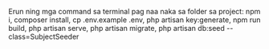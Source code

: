 Erun ning mga command sa terminal pag naa naka sa folder sa project:
npm i,
composer install,
cp .env.example .env,
php artisan key:generate,
npm run build,
php artisan serve,
php artisan migrate,
php artisan db:seed --class=SubjectSeeder
